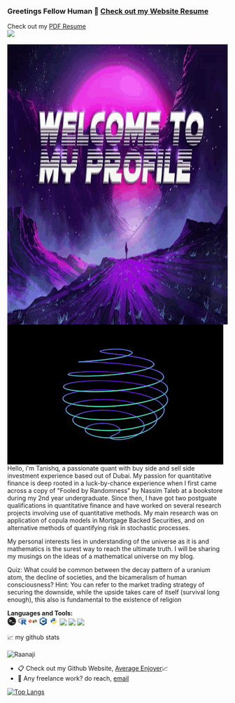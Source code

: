 ### Greetings Fellow Human 🖖 [Check out my Website Resume](https://raanaji.github.io/tanishq/)
Check out my [PDF Resume](https://github.com/Raanaji/tanishq/blob/7f9919cbe93de9b24a56d60ceef8d8187f9268e5/Tanishq-Chauhan_resume.pdf)
<br>
![](https://visitor-badge.glitch.me/badge?page_id=Raanaji.Raanaji)

<img align="left" alt="GIF" src="welcome.gif" width="494" height="320" style="zoom: 200%;" />
<img align="left" alt="GIF" src="ecode.gif" width="494" height="320"  />

Hello, i'm Tanishq, a passionate quant with buy side and sell side investment experience based out of Dubai. My passion for quantitative finance is deep rooted in a luck-by-chance experience when I first came across a copy of "Fooled by Randomness" by Nassim Taleb at a bookstore during my 2nd year undergraduate. Since then, I have got two postguate qualifications in quantitative finance and have worked on several research projects involving use of quantitative methods. My main research was on application of copula models in Mortgage Backed Securities, and on alternative methods of quantifying risk in stochastic processes.

My personal interests lies in understanding of the universe as it is and mathematics is the surest way to reach the ultimate truth. I will be sharing my musings on the ideas of a mathematical universe on my blog.









Quiz: What could be common between the decay pattern of a uranium atom, the decline of societies, and the bicameralism of human consciousness?
Hint: You can refer to the market trading strategy of securing the downside, while the upside takes care of itself (survival long enough), this also is fundamental to the existence of religion

**Languages and Tools:**  
<code><img height="20"  src="https://raw.githubusercontent.com/github/explore/80688e429a7d4ef2fca1e82350fe8e3517d3494d/topics/terminal/terminal.png"></code>
<code><img height="20" src="https://raw.githubusercontent.com/github/explore/80688e429a7d4ef2fca1e82350fe8e3517d3494d/topics/r/r.png"></code>
<code><img height="20" src="https://raw.githubusercontent.com/github/explore/80688e429a7d4ef2fca1e82350fe8e3517d3494d/topics/git/git.png"></code>
<code><img height="20" src="https://raw.githubusercontent.com/github/explore/80688e429a7d4ef2fca1e82350fe8e3517d3494d/topics/cpp/cpp.png"></code>
<code><img height="20" src="https://raw.githubusercontent.com/github/explore/80688e429a7d4ef2fca1e82350fe8e3517d3494d/topics/python/python.png"></code>
<code><img height="20" src="https://upload.wikimedia.org/wikipedia/commons/2/21/Matlab_Logo.png"></code>
<code><img height="20" src="https://upload.wikimedia.org/wikipedia/commons/thumb/9/92/LaTeX_logo.svg/2560px-LaTeX_logo.svg.png"></code>
<code><img height="20" src="https://encrypted-tbn0.gstatic.com/images?q=tbn:ANd9GcTGLJMPgX79UHtDwTcB8ff2dg7caUeVDpfxtQ&usqp=CAU"></code>


📈 my github stats

<img align="center" src="https://github-readme-stats.vercel.app/api?username=Raanaji&show_icons=true&theme=synthwave" alt="Raanaji"  />

- 📋 Check out my Github Website, [Average Enjoyer](https://raanaji.github.io/average-enjoyer/)📈
- 📧 Any freelance work? do reach, [email](mailto:yosemite@californiamail.com)

[![Top Langs](https://github-readme-stats.vercel.app/api/top-langs/?username=Raanaji&langs_count=8)](https://github.com/Raanaji/github-readme-stats)
